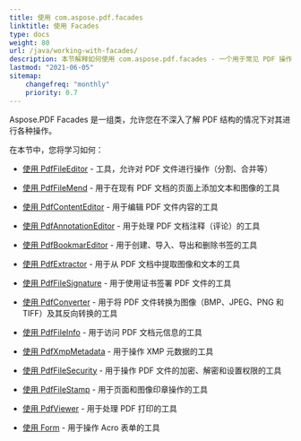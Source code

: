 ```yaml
---
title: 使用 com.aspose.pdf.facades
linktitle: 使用 Facades
type: docs
weight: 80
url: /java/working-with-facades/
description: 本节解释如何使用 com.aspose.pdf.facades - 一个用于常见 PDF 操作的工具集。
lastmod: "2021-06-05"
sitemap:
    changefreq: "monthly"
    priority: 0.7
---
```


Aspose.PDF Facades 是一组类，允许您在不深入了解 PDF 结构的情况下对其进行各种操作。

在本节中，您将学习如何：

- [使用 PdfFileEditor](/pdf/java/pdffileeditor-class/) - 工具，允许对 PDF 文件进行操作（分割、合并等）
- [使用 PdfFileMend](/pdf/java/pdffilemend-class/) - 用于在现有 PDF 文档的页面上添加文本和图像的工具
- [使用 PdfContentEditor](/pdf/java/pdfcontenteditor-class/) - 用于编辑 PDF 文件内容的工具
- [使用 PdfAnnotationEditor](/pdf/java/pdfannotationeditor-class/) - 用于处理 PDF 文档注释（评论）的工具

- [使用 PdfBookmarEditor](/pdf/java/working-with-bookmarks-facades/) - 用于创建、导入、导出和删除书签的工具
- [使用 PdfExtractor](/pdf/java/pdfextractor-class/) - 用于从 PDF 文档中提取图像和文本的工具
- [使用 PdfFileSignature](/pdf/java/pdffilesignature-class/) - 用于使用证书签署 PDF 文件的工具
- [使用 PdfConverter](/pdf/java/pdfconverter-class/) - 用于将 PDF 文件转换为图像（BMP、JPEG、PNG 和 TIFF）及其反向转换的工具
- [使用 PdfFileInfo](/pdf/java/pdffileinfo-class/) - 用于访问 PDF 文档元信息的工具
- [使用 PdfXmpMetadata](/pdf/java/pdfxmpmetadata-class/) - 用于操作 XMP 元数据的工具
- [使用 PdfFileSecurity](/pdf/java/pdffilesecurity-class/) - 用于操作 PDF 文件的加密、解密和设置权限的工具
- [使用 PdfFileStamp](/pdf/java/pdffilestamp-class/) - 用于页面和图像印章操作的工具
- [使用 PdfViewer](/pdf/java/pdfviewer-class/) - 用于处理 PDF 打印的工具
- [使用 Form](/pdf/java/form-class/) - 用于操作 Acro 表单的工具